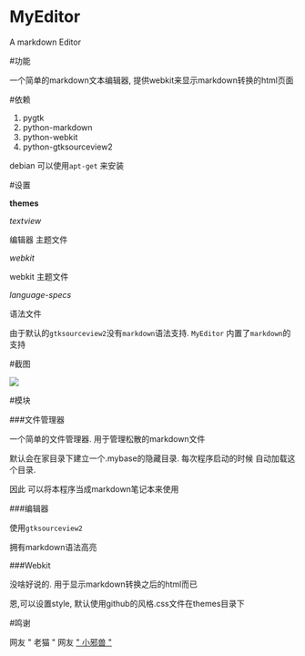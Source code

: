 MyEditor
========

A markdown Editor

#功能

一个简单的markdown文本编辑器, 提供webkit来显示markdown转换的html页面

#依赖

1. pygtk
2. python-markdown
3. python-webkit
4. python-gtksourceview2

debian 可以使用`apt-get` 来安装

#设置

**themes**

*textview* 

编辑器 主题文件 

*webkit*

webkit 主题文件

*language-specs*

语法文件

由于默认的`gtksourceview2`没有`markdown`语法支持.
`MyEditor` 内置了`markdown`的支持

#截图

![](http://eleveni386.7axu.com/image/markdown.png)

#模块

###文件管理器

一个简单的文件管理器. 用于管理松散的markdown文件

默认会在家目录下建立一个.mybase的隐藏目录. 每次程序启动的时候 自动加载这个目录.

因此 可以将本程序当成markdown笔记本来使用

###编辑器

使用`gtksourceview2` 

拥有markdown语法高亮

###Webkit

没啥好说的. 用于显示markdown转换之后的html而已

恩,可以设置style, 默认使用github的风格.css文件在themes目录下

#鸣谢

网友 " 老猫 "
网友 [" 小邪兽 "](http://neteue.com/)
